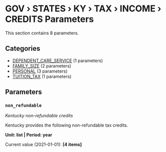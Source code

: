 # GOV › STATES › KY › TAX › INCOME › CREDITS Parameters

This section contains 8 parameters.

## Categories

- [DEPENDENT_CARE_SERVICE](dependent_care_service/index.md) (1 parameters)
- [FAMILY_SIZE](family_size/index.md) (2 parameters)
- [PERSONAL](personal/index.md) (3 parameters)
- [TUITION_TAX](tuition_tax/index.md) (1 parameters)

## Parameters

### `non_refundable`
*Kentucky non-refundable credits*

Kentucky provides the following non-refundable tax credits.

**Unit: list | Period: year**

Current value (2021-01-01): **[4 items]**

